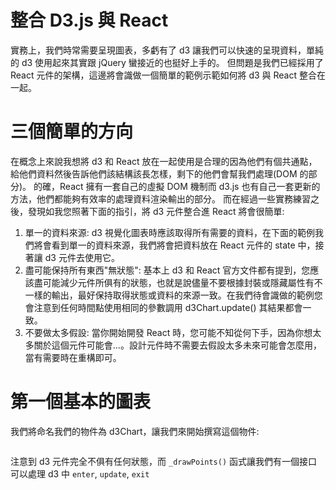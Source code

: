 # 整合 D3.js 與 React
實務上，我們時常需要呈現圖表，多虧有了 d3 讓我們可以快速的呈現資料，單純的 d3 使用起來其實跟 jQuery 蠻接近的也挺好上手的。
但問題是我們已經採用了 React 元件的架構，這邊將會識做一個簡單的範例示範如何將 d3 與 React 整合在一起。

# 三個簡單的方向
在概念上來說我想將 d3 和 React 放在一起使用是合理的因為他們有個共通點，給他們資料然後告訴他們該結構該長怎樣，剩下的他們會幫我們處理(DOM 的部分)。
的確，React 擁有一套自己的虛擬 DOM 機制而 d3.js 也有自己一套更新的方法，他們都能夠有效率的處理資料渲染輸出的部分。
而在經過一些實務練習之後，發現如我您照著下面的指引，將 d3 元件整合進 React 將會很簡單:

1. 單一的資料來源: d3 視覺化圖表時應該取得所有需要的資料，在下面的範例我們將會看到單一的資料來源，我們將會把資料放在 <App /> React 元件的 state 中，接著讓 d3 元件去使用它。
2. 盡可能保持所有東西"無狀態": 基本上 d3 和 React 官方文件都有提到，您應該盡可能減少元件所俱有的狀態，也就是說儘量不要根據封裝或隱藏屬性有不一樣的輸出，最好保持取得狀態或資料的來源一致。在我們待會識做的範例您會注意到任何時間點使用相同的參數調用 d3Chart.update() 其結果都會一致。
3. 不要做太多假設: 當你開始開發 React 時，您可能不知從何下手，因為你想太多關於這個元件可能會...。設計元件時不需要去假設太多未來可能會怎麼用，當有需要時在重構即可。

# 第一個基本的圖表
我們將命名我們的物件為 d3Chart，讓我們來開始撰寫這個物件:

```
```
注意到 d3 元件完全不俱有任何狀態，而 `_drawPoints()` 函式讓我們有一個接口可以處理 d3 中 `enter`, `update`, `exit`

